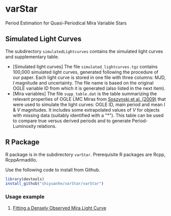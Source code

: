 # varStar
Period Estimation for Quasi-Periodical Mira Variable Stars

## Simulated Light Curves
The subdirectory ```simulatedLightcurves``` contains the simulated light curves and 
supplementary table. 

* [Simulated light curves] The file ```simulated_lightcurves.tgz``` contains 100,000 simulated light curves, generated following the procedure of our paper. Each light curve is stored in one file with three columns: MJD, *I* magnitude and uncertainty. The file name is based on the original OGLE variable ID from which it is generated (also listed in the next item).  
* [Mira variables] The file ```supp_table.dat``` is the table summarizing the relevant properties of OGLE LMC Miras from [Soszynski et al. (2009)](http://adsabs.harvard.edu/abs/2009AcA....59..239S) that were used to simulate the light curves: OGLE ID, main period and mean *I* & *V* magnitudes. It includes some extrapolated values of *V* for objects with missing data (suitably identified with a "*"). This table can be used to compare true versus derived periods and to generate Period-Luminosity relations.



## R Package
R package is in the subdirectory ```varStar```.
Prerequisite R packages are Rcpp, RcppArmadillo.


Use the following code to install from Github.

```r
library(devtools)
install_github("shiyuanhe/varStar/varStar")
```

### Usage example

1. [Fitting a Densely Observed Mira Light Curve](./example/example1.html)


